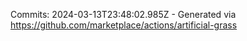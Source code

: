 Commits: 2024-03-13T23:48:02.985Z - Generated via https://github.com/marketplace/actions/artificial-grass
<br>
